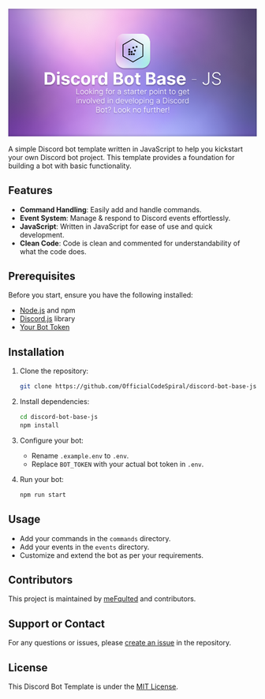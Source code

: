 ![Discord Bot Template JS Banner](https://github.com/OfficialCodeSpiral/discord-bot-base-js/blob/assets/CodeSpiral%20JS%20Bot.png)

A simple Discord bot template written in JavaScript to help you kickstart your own Discord bot project. This template provides a foundation for building a bot with basic functionality.

## Features

- **Command Handling**: Easily add and handle commands.
- **Event System**: Manage & respond to Discord events effortlessly.
- **JavaScript**: Written in JavaScript for ease of use and quick development.
- **Clean Code**: Code is clean and commented for understandability of what the code does.

## Prerequisites

Before you start, ensure you have the following installed:

- [Node.js](https://nodejs.org/) and npm
- [Discord.js](https://discord.js.org/) library
- [Your Bot Token](https://discord.com/developers/applications)

## Installation

1. Clone the repository:
   ```bash
   git clone https://github.com/OfficialCodeSpiral/discord-bot-base-js.git
   ```

2. Install dependencies:
   ```bash
   cd discord-bot-base-js
   npm install
   ```

3. Configure your bot:
   - Rename `.example.env` to `.env`.
   - Replace `BOT_TOKEN` with your actual bot token in `.env`.

4. Run your bot:
   ```bash
   npm run start
   ```

## Usage

- Add your commands in the `commands` directory.
- Add your events in the `events` directory.
- Customize and extend the bot as per your requirements.

## Contributors

This project is maintained by [meFqulted](https://github.com/meFqulted) and contributors.

## Support or Contact

For any questions or issues, please [create an issue](https://github.com/OfficialCodeSpiral/discord-bot-base-js/issues) in the repository.

## License

This Discord Bot Template is under the [MIT License](https://github.com/OfficialCodeSpiral/discord-bot-base-js/blob/main/LICENSE).
